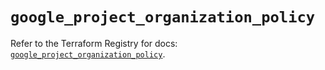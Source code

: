 # `google_project_organization_policy`

Refer to the Terraform Registry for docs: [`google_project_organization_policy`](https://registry.terraform.io/providers/hashicorp/google/4.85.0/docs/resources/project_organization_policy).
